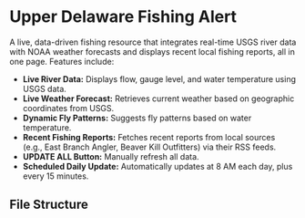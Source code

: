 # Upper Delaware Fishing Alert

A live, data-driven fishing resource that integrates real-time USGS river data with NOAA weather forecasts and displays recent local fishing reports, all in one page. Features include:
- **Live River Data:** Displays flow, gauge level, and water temperature using USGS data.
- **Live Weather Forecast:** Retrieves current weather based on geographic coordinates from USGS.
- **Dynamic Fly Patterns:** Suggests fly patterns based on water temperature.
- **Recent Fishing Reports:** Fetches recent reports from local sources (e.g., East Branch Angler, Beaver Kill Outfitters) via their RSS feeds.
- **UPDATE ALL Button:** Manually refresh all data.
- **Scheduled Daily Update:** Automatically updates at 8 AM each day, plus every 15 minutes.

## File Structure

